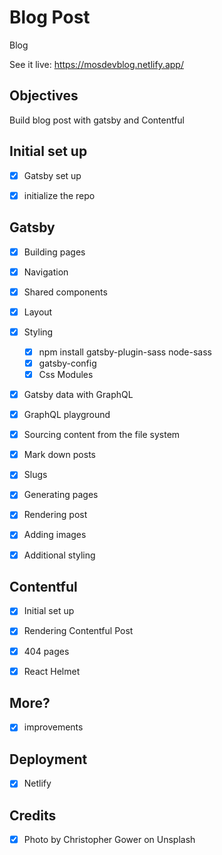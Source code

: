 # Blog Post

Blog

See it live: https://mosdevblog.netlify.app/

## Objectives

Build blog post with gatsby and Contentful

## Initial set up
*  [x] Gatsby set up
*  [x] initialize the repo


## Gatsby

*  [x] Building pages
*  [x] Navigation
*  [x] Shared components
*  [x] Layout
*  [x] Styling
     *  [x] npm install gatsby-plugin-sass  node-sass
     *  [x] gatsby-config
     *  [x] Css Modules
*  [x] Gatsby data with GraphQL
*  [x] GraphQL playground
*  [x] Sourcing content from the file system
*  [x] Mark down posts
*  [x] Slugs
*  [x] Generating pages
*  [x] Rendering post
*  [x] Adding images
*  [x] Additional styling



## Contentful

*  [x] Initial set up
*  [x] Rendering Contentful Post
*  [x] 404 pages
*  [x] React Helmet


## More?

* [x] improvements



## Deployment

*  [x] Netlify





## Credits

* [x] Photo by Christopher Gower on Unsplash


